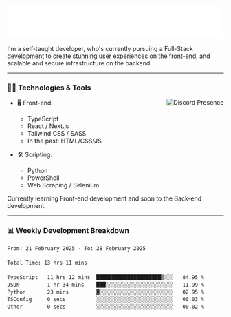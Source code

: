 <img src="assets/wave.svg" alt=":wave:" />

I'm a self-taught developer, who's currently pursuing a Full-Stack development to create stunning user experiences on the front-end, and scalable and secure infrastructure on the backend.

---

### 🧑‍💻 Technologies & Tools

<a href="https://discord.com/users/414304208649453568" target="_blank" rel="nofollow">
   <img src="https://lanyard-profile-readme.vercel.app/api/414304208649453568?idleMessage=Probably%20doing%20something%20else..." alt="Discord Presence" align="right">
</a>

- 🖥️ Front-end:

  - TypeScript
  - React / Next.js
  - Tailwind CSS / SASS
  - In the past: HTML/CSS/JS

- 🛠 Scripting:

  - Python
  - PowerShell
  - Web Scraping / Selenium

Currently learning Front-end development and soon to the Back-end development.

---

### 📊 Weekly Development Breakdown

<!--START_SECTION:waka-->

```txt
From: 21 February 2025 - To: 28 February 2025

Total Time: 13 hrs 11 mins

TypeScript   11 hrs 12 mins  █████████████████████▒░░░   84.95 %
JSON         1 hr 34 mins    ███░░░░░░░░░░░░░░░░░░░░░░   11.99 %
Python       23 mins         ▓░░░░░░░░░░░░░░░░░░░░░░░░   02.95 %
TSConfig     0 secs          ░░░░░░░░░░░░░░░░░░░░░░░░░   00.03 %
Other        0 secs          ░░░░░░░░░░░░░░░░░░░░░░░░░   00.02 %
```

<!--END_SECTION:waka-->
